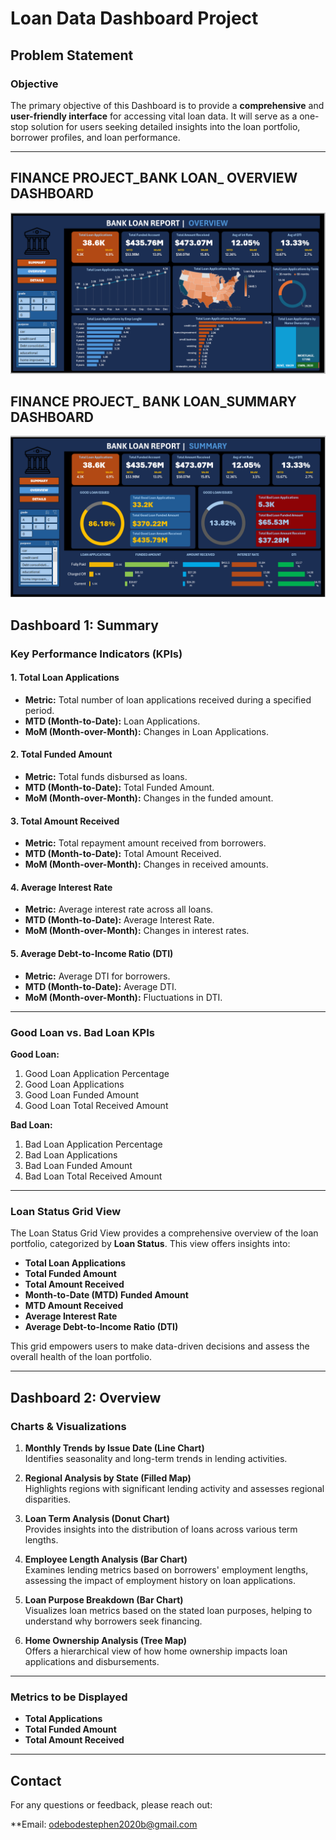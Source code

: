 # Loan Data Dashboard Project



## Problem Statement

### Objective
The primary objective of this Dashboard is to provide a **comprehensive** and **user-friendly interface** for accessing vital loan data. It will serve as a one-stop solution for users seeking detailed insights into the loan portfolio, borrower profiles, and loan performance.

---
## FINANCE PROJECT_BANK LOAN_ OVERVIEW DASHBOARD
![image alt](https://github.com/Olajes/EXCEL-LOAN-DASHBORD-PROJECT/blob/main/FINANCE%20PROJECT_BANK%20LOAN_%20OVERVIEW.PNG?raw=true)

## FINANCE PROJECT_ BANK LOAN_SUMMARY DASHBOARD
![image alt](https://github.com/Olajes/EXCEL-LOAN-DASHBORD-PROJECT/blob/main/FINANCE%20PROJECT_%20BANK%20LOAN_SUMMARY.PNG?raw=true)

## Dashboard 1: Summary

### Key Performance Indicators (KPIs)

#### 1. **Total Loan Applications**  
- **Metric:** Total number of loan applications received during a specified period.  
- **MTD (Month-to-Date):** Loan Applications.  
- **MoM (Month-over-Month):** Changes in Loan Applications.

#### 2. **Total Funded Amount**  
- **Metric:** Total funds disbursed as loans.  
- **MTD (Month-to-Date):** Total Funded Amount.  
- **MoM (Month-over-Month):** Changes in the funded amount.

#### 3. **Total Amount Received**  
- **Metric:** Total repayment amount received from borrowers.  
- **MTD (Month-to-Date):** Total Amount Received.  
- **MoM (Month-over-Month):** Changes in received amounts.

#### 4. **Average Interest Rate**  
- **Metric:** Average interest rate across all loans.  
- **MTD (Month-to-Date):** Average Interest Rate.  
- **MoM (Month-over-Month):** Changes in interest rates.

#### 5. **Average Debt-to-Income Ratio (DTI)**  
- **Metric:** Average DTI for borrowers.  
- **MTD (Month-to-Date):** Average DTI.  
- **MoM (Month-over-Month):** Fluctuations in DTI.

---

### Good Loan vs. Bad Loan KPIs

**Good Loan:**
1. Good Loan Application Percentage  
2. Good Loan Applications  
3. Good Loan Funded Amount  
4. Good Loan Total Received Amount  

**Bad Loan:**
1. Bad Loan Application Percentage  
2. Bad Loan Applications  
3. Bad Loan Funded Amount  
4. Bad Loan Total Received Amount  

---

### Loan Status Grid View
The Loan Status Grid View provides a comprehensive overview of the loan portfolio, categorized by **Loan Status**. This view offers insights into:
- **Total Loan Applications**  
- **Total Funded Amount**  
- **Total Amount Received**  
- **Month-to-Date (MTD) Funded Amount**  
- **MTD Amount Received**  
- **Average Interest Rate**  
- **Average Debt-to-Income Ratio (DTI)**  

This grid empowers users to make data-driven decisions and assess the overall health of the loan portfolio.

---

## Dashboard 2: Overview

### Charts & Visualizations

1. **Monthly Trends by Issue Date (Line Chart)**  
   Identifies seasonality and long-term trends in lending activities.

2. **Regional Analysis by State (Filled Map)**  
   Highlights regions with significant lending activity and assesses regional disparities.

3. **Loan Term Analysis (Donut Chart)**  
   Provides insights into the distribution of loans across various term lengths.

4. **Employee Length Analysis (Bar Chart)**  
   Examines lending metrics based on borrowers' employment lengths, assessing the impact of employment history on loan applications.

5. **Loan Purpose Breakdown (Bar Chart)**  
   Visualizes loan metrics based on the stated loan purposes, helping to understand why borrowers seek financing.

6. **Home Ownership Analysis (Tree Map)**  
   Offers a hierarchical view of how home ownership impacts loan applications and disbursements.

---

### Metrics to be Displayed
- **Total Applications**  
- **Total Funded Amount**  
- **Total Amount Received**

---
## Contact
For any questions or feedback, please reach out:

**Email: odebodestephen2020b@gmail.com
